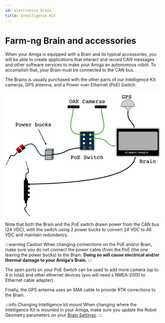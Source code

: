 ```yaml
---
id: electronics_brain
title: Intelligence Kit
---
```


# Farm-ng Brain and accessories

When your Amiga is equipped with a Brain and its typical accessories, you will be able to create
applications that interact and record CAN messages and other software services to make your Amiga
an autonomous robot. To accomplish that, your Brain must be connected to the CAN bus.

The Brains is usually purchased with the other parts of our Intelligence Kit: cameras, GPS antenna,
and a Power over Ethernet (PoE) Switch:

![schematics of intelligence Kit](./assets/intel.png)

Note that both the Brain and the PoE switch drawn power from the CAN bus (24 VDC), with the switch
using 2 power bucks to convert 24 VDC to 48 VDC and maintain redundancy.

:::warning Caution
When changing connections on the PoE and/or Brain, make sure you do not connect the power cable
\from the PoE (the one leaving the power bucks) to the Brain. **Doing so will cause electrical
and/or thermal damage to your Amiga's Brain.**
:::

The open ports on your PoE Switch can be used to add more camera (up to 4 in total) and other
ethernet devices  (you will need a NMEA-2000 to Ethernet cable adapter).

Finally, the GPS antenna uses an SMA cable to provide RTK corrections to the Brain.

:::info Changing Intelligence kit mount
When changing where the Intelligence Kit is mounted in your Amiga, make sure you update the Robot
Geometry parameters on your [Brain Settings](../apps/launcher/#robot-geometry).
:::
